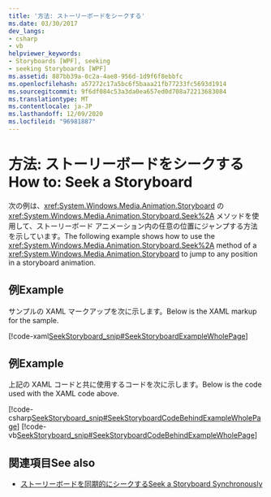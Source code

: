 ```yaml
---
title: '方法: ストーリーボードをシークする'
ms.date: 03/30/2017
dev_langs:
- csharp
- vb
helpviewer_keywords:
- Storyboards [WPF], seeking
- seeking Storyboards [WPF]
ms.assetid: 887bb39a-0c2a-4ae8-956d-1d9f6f8ebbfc
ms.openlocfilehash: a57272c17a5bc6f5baaa21fb77233fc5693d1914
ms.sourcegitcommit: 9f6df084c53a3da0ea657ed0d708a72213683084
ms.translationtype: MT
ms.contentlocale: ja-JP
ms.lasthandoff: 12/09/2020
ms.locfileid: "96981887"
---
```

# <a name="how-to-seek-a-storyboard"></a><span data-ttu-id="5a446-102">方法: ストーリーボードをシークする</span><span class="sxs-lookup"><span data-stu-id="5a446-102">How to: Seek a Storyboard</span></span>
<span data-ttu-id="5a446-103">次の例は、<xref:System.Windows.Media.Animation.Storyboard> の <xref:System.Windows.Media.Animation.Storyboard.Seek%2A> メソッドを使用して、ストーリーボード アニメーション内の任意の位置にジャンプする方法を示しています。</span><span class="sxs-lookup"><span data-stu-id="5a446-103">The following example shows how to use the <xref:System.Windows.Media.Animation.Storyboard.Seek%2A> method of a <xref:System.Windows.Media.Animation.Storyboard> to jump to any position in a storyboard animation.</span></span>  
  
## <a name="example"></a><span data-ttu-id="5a446-104">例</span><span class="sxs-lookup"><span data-stu-id="5a446-104">Example</span></span>  
 <span data-ttu-id="5a446-105">サンプルの XAML マークアップを次に示します。</span><span class="sxs-lookup"><span data-stu-id="5a446-105">Below is the XAML markup for the sample.</span></span>  
  
 [!code-xaml[SeekStoryboard_snip#SeekStoryboardExampleWholePage](~/samples/snippets/csharp/VS_Snippets_Wpf/SeekStoryboard_snip/CSharp/SeekStoryboardExample.xaml#seekstoryboardexamplewholepage)]  
  
## <a name="example"></a><span data-ttu-id="5a446-106">例</span><span class="sxs-lookup"><span data-stu-id="5a446-106">Example</span></span>  
 <span data-ttu-id="5a446-107">上記の XAML コードと共に使用するコードを次に示します。</span><span class="sxs-lookup"><span data-stu-id="5a446-107">Below is the code used with the XAML code above.</span></span>  
  
 [!code-csharp[SeekStoryboard_snip#SeekStoryboardCodeBehindExampleWholePage](~/samples/snippets/csharp/VS_Snippets_Wpf/SeekStoryboard_snip/CSharp/SeekStoryboardExample.xaml.cs#seekstoryboardcodebehindexamplewholepage)]
 [!code-vb[SeekStoryboard_snip#SeekStoryboardCodeBehindExampleWholePage](~/samples/snippets/visualbasic/VS_Snippets_Wpf/SeekStoryboard_snip/VisualBasic/SeekStoryboardExample.xaml.vb#seekstoryboardcodebehindexamplewholepage)]  
  
## <a name="see-also"></a><span data-ttu-id="5a446-108">関連項目</span><span class="sxs-lookup"><span data-stu-id="5a446-108">See also</span></span>

- [<span data-ttu-id="5a446-109">ストーリーボードを同期的にシークする</span><span class="sxs-lookup"><span data-stu-id="5a446-109">Seek a Storyboard Synchronously</span></span>](how-to-seek-a-storyboard-synchronously.md)
